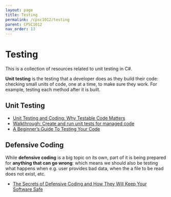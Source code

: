 ```yaml
---
layout: page
title: Testing
permalink: /cpsc1012/testing
parent: CPSC1012
nav_order: 13
---
```


# Testing
This is a collection of resources related to unit testing in C#.

**Unit testing** is the testing that a developer does as they build their code: checking small units of code, one at a time, to make sure they work. For example, testing each method after it is built.

## Unit Testing ##
+ [Unit Testing and Coding: Why Testable Code Matters](https://www.toptal.com/qa/how-to-write-testable-code-and-why-it-matters)
+ [Walkthrough: Create and run unit tests for managed code](https://learn.microsoft.com/en-us/visualstudio/test/walkthrough-creating-and-running-unit-tests-for-managed-code?view=vs-2022)
+ [A Beginner’s Guide To Testing Your Code](https://skillcrush.com/blog/a-beginners-guide-to-testing-your-code/)

## Defensive Coding ##
While **defensive coding** is a big topic on its own, part of it is being prepared for **anything that can go wrong**: which means we should also be testing what happens when e.g. user provides bad data, when the a file to be read does not exist, etc.
+ [The Secrets of Defensive Coding and How They Will Keep Your Software Safe](https://www.linkedin.com/pulse/secrets-defensive-coding-how-keep-your-software-safe-vinay-gupta)